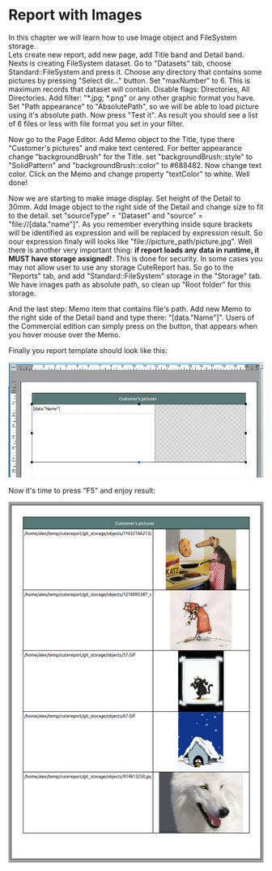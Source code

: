 Report with Images
=====

In this chapter we will learn how to use Image object and FileSystem storage.<br>
Lets create new report, add new page, add Title band and Detail band. Nexts is creating FileSystem dataset. Go to "Datasets" tab, choose Standard::FileSystem and press it. Choose any directory that contains some pictures by pressing "Select dir..." button. Set "maxNumber" to 6. This is maximum records that dataset will contain. Disable flags: Directories, All Directories. Add filter: "*.jpg; *.png" or any other graphic format you have. Set "Path appearance" to "AbsolutePath", so we will be able to load picture using it's absolute path. Now press "Test it". As result you should see a list of 6 files or less with file format you set in your filter.

Now go to the Page Editor. Add Memo object to the Title, type there "Customer's pictures" and make text centered. For better appearance
change "backgroundBrush" for the Title. set "backgroundBrush::style" to "SolidPattern" and "backgroundBrush::color" to #688482. Now change text color. Click on the Memo and change property "textColor" to white. Well done!

Now we are starting to make image display. Set height of the Detail to 30mm. Add Image object to the right side of the Detail and change size to fit to the detail. set "sourceType" = "Dataset" and "source" = "file://[data."name"]". As you remember everything inside squre brackets will be identified as expression and will be replaced by expression result. So oour expression finaly will looks like "file://picture_path/picture.jpg". Well there is another very important thing: **if report loads any data in runtime, it MUST have storage assigned!**. This is done for security. In some cases you may not allow user to use any storage CuteReport has. So go to the "Reports" tab, and add "Standard::FileSystem" storage in the "Storage" tab. We have images path as absolute path, so clean up "Root folder" for this storage.

And the last step: Memo item that contains file's path. Add new Memo to the right side of the Detail band and type there: "[data."Name"]". Users of the Commercial edition can simply press on the button, that appears when you hover mouse over the Memo. 

Finally you report template should look like this:

![ImagesReport]


Now it's time to press "F5" and enjoy result:

![ImagesReport1]




[ImagesReport]:../images/images_report.png
[ImagesReport1]:../images/images_report1.png
